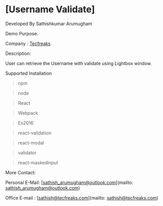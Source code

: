 # [Username Validate]

Developed By Sathishkumar Arumugham

Demo Purpose.

Company : [Tecfreaks](http://www.tecfreaks.com)


Description:

User can retrieve the Username with validate using Lightbox window.

Supported Installation 

> npm

> node

> React

> Webpack

> Es2016

> react-validation

> react-modal

> validator

> react-maskedinput


More Contact:

Personal E-Mail: [sathish_arumugham@outlook.com](mailto: sathish_arumugham@outlook.com)

Office E-mail  : [sathish@tecfreaks.com](mailto: sathish@tecfreaks.com)
